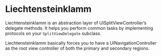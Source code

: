 # Liechtensteinklamm

Liechtensteinklamm is an abstraction layer of UISplitViewController’s delegate
methods. It helps you perform common tasks by implementing protocols on your
`SplitViewDelegate` subclass.

Liechtensteinklamm basically forces you to have a UINavigationController as the
root view controller of both the primary and secondary regions.
